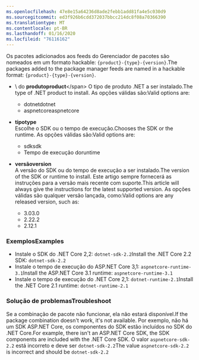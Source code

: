 ```yaml
---
ms.openlocfilehash: 47e8e15a64236d8ade2febb1add81fa4e5c030d9
ms.sourcegitcommit: ed3f926b6cdd372037bbcc214dc8f08a70366390
ms.translationtype: MT
ms.contentlocale: pt-BR
ms.lasthandoff: 01/16/2020
ms.locfileid: "76116162"
---
```


<span data-ttu-id="74c19-101">Os pacotes adicionados aos feeds do Gerenciador de pacotes são nomeados em um formato hackable: `{product}-{type}-{version}`.</span><span class="sxs-lookup"><span data-stu-id="74c19-101">The packages added to the package manager feeds are named in a hackable format: `{product}-{type}-{version}`.</span></span>

- <span data-ttu-id="74c19-102">\ do **produto**</span><span class="sxs-lookup"><span data-stu-id="74c19-102">**product**\</span></span>
<span data-ttu-id="74c19-103">O tipo de produto .NET a ser instalado.</span><span class="sxs-lookup"><span data-stu-id="74c19-103">The type of .NET product to install.</span></span> <span data-ttu-id="74c19-104">As opções válidas são:</span><span class="sxs-lookup"><span data-stu-id="74c19-104">Valid options are:</span></span>

  - <span data-ttu-id="74c19-105">dotnet</span><span class="sxs-lookup"><span data-stu-id="74c19-105">dotnet</span></span>
  - <span data-ttu-id="74c19-106">aspnetcore</span><span class="sxs-lookup"><span data-stu-id="74c19-106">aspnetcore</span></span>

- <span data-ttu-id="74c19-107">**tipo**</span><span class="sxs-lookup"><span data-stu-id="74c19-107">**type**</span></span>\
<span data-ttu-id="74c19-108">Escolhe o SDK ou o tempo de execução.</span><span class="sxs-lookup"><span data-stu-id="74c19-108">Chooses the SDK or the runtime.</span></span> <span data-ttu-id="74c19-109">As opções válidas são:</span><span class="sxs-lookup"><span data-stu-id="74c19-109">Valid options are:</span></span>

  - <span data-ttu-id="74c19-110">sdk</span><span class="sxs-lookup"><span data-stu-id="74c19-110">sdk</span></span>
  - <span data-ttu-id="74c19-111">Tempo de execução do</span><span class="sxs-lookup"><span data-stu-id="74c19-111">runtime</span></span>

- <span data-ttu-id="74c19-112">**versão**</span><span class="sxs-lookup"><span data-stu-id="74c19-112">**version**</span></span>\
<span data-ttu-id="74c19-113">A versão do SDK ou do tempo de execução a ser instalado.</span><span class="sxs-lookup"><span data-stu-id="74c19-113">The version of the SDK or runtime to install.</span></span> <span data-ttu-id="74c19-114">Este artigo sempre fornecerá as instruções para a versão mais recente com suporte.</span><span class="sxs-lookup"><span data-stu-id="74c19-114">This article will always give the instructions for the latest supported version.</span></span> <span data-ttu-id="74c19-115">As opções válidas são qualquer versão lançada, como:</span><span class="sxs-lookup"><span data-stu-id="74c19-115">Valid options are any released version, such as:</span></span>

  - <span data-ttu-id="74c19-116">3.0</span><span class="sxs-lookup"><span data-stu-id="74c19-116">3.0</span></span>
  - <span data-ttu-id="74c19-117">2.2</span><span class="sxs-lookup"><span data-stu-id="74c19-117">2.2</span></span>
  - <span data-ttu-id="74c19-118">2.1</span><span class="sxs-lookup"><span data-stu-id="74c19-118">2.1</span></span>

### <a name="examples"></a><span data-ttu-id="74c19-119">Exemplos</span><span class="sxs-lookup"><span data-stu-id="74c19-119">Examples</span></span>

- <span data-ttu-id="74c19-120">Instale o SDK do .NET Core 2,2: `dotnet-sdk-2.2`</span><span class="sxs-lookup"><span data-stu-id="74c19-120">Install the .NET Core 2.2 SDK: `dotnet-sdk-2.2`</span></span>
- <span data-ttu-id="74c19-121">Instale o tempo de execução do ASP.NET Core 3,1: `aspnetcore-runtime-3.1`</span><span class="sxs-lookup"><span data-stu-id="74c19-121">Install the ASP.NET Core 3.1 runtime: `aspnetcore-runtime-3.1`</span></span>
- <span data-ttu-id="74c19-122">Instale o tempo de execução do .NET Core 2,1: `dotnet-runtime-2.1`</span><span class="sxs-lookup"><span data-stu-id="74c19-122">Install the .NET Core 2.1 runtime: `dotnet-runtime-2.1`</span></span>

### <a name="troubleshoot"></a><span data-ttu-id="74c19-123">Solução de problemas</span><span class="sxs-lookup"><span data-stu-id="74c19-123">Troubleshoot</span></span>

<span data-ttu-id="74c19-124">Se a combinação de pacote não funcionar, ela não estará disponível.</span><span class="sxs-lookup"><span data-stu-id="74c19-124">If the package combination doesn't work, it's not available.</span></span> <span data-ttu-id="74c19-125">Por exemplo, não há um SDK ASP.NET Core, os componentes do SDK estão incluídos no SDK do .NET Core.</span><span class="sxs-lookup"><span data-stu-id="74c19-125">For example, there isn't an ASP.NET Core SDK, the SDK components are included with the .NET Core SDK.</span></span> <span data-ttu-id="74c19-126">O valor `aspnetcore-sdk-2.2` está incorreto e deve ser `dotnet-sdk-2.2`</span><span class="sxs-lookup"><span data-stu-id="74c19-126">The value `aspnetcore-sdk-2.2` is incorrect and should be `dotnet-sdk-2.2`</span></span>
